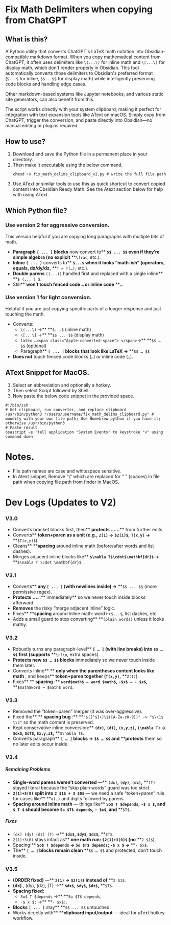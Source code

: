 # Fix Math Delimiters when copying from ChatGPT

## What is this?

A Python utility that converts ChatGPT's LaTeX math notation into Obsidian-compatible markdown format. When you copy mathematical content from ChatGPT, it often uses delimiters like `\(...\)` for inline math and `\[...\]` for display math, which don't render properly in Obsidian. This tool automatically converts those delimiters to Obsidian's preferred format (`$...$` for inline, `$$...$$` for display math) while intelligently preserving code blocks and handling edge cases.

Other markdown-based systems like Jupyter notebooks, and various static site generators, can also benefit from this.

The script works directly with your system clipboard, making it perfect for integration with text expansion tools like AText on macOS. Simply copy from ChatGPT, trigger the conversion, and paste directly into Obsidian—no manual editing or plugins required.

## How to use?

1. Download and save the Python file in a permanent place in your directory.
2. Then make it executable using the below command.
   ```
   chmod +x fix_math_delims_clipboard_v2.py # write the full file path
   ```
3. Use AText or similar tools to use this as quick shortcut to convert copied content into Obsidian Ready Math. See the Atext section below for help with using AText.

## Which Python file?

### Use version 2 for aggressive conversion.

This version helpful if you are copying long paragraphs with multiple bits of math.

* **Paragraph** **`[ ... ]` blocks** now convert to** **`$$ ... $$` even if they’re simple algebra (no explicit** **`\frac`, etc.).
* **Inline** **`( ... )`** converts to** **`$...$` when it looks “math-ish” (operators, equals, dx/dy/dz,** **`T = T(…)`, etc.).
* **Double parens** `((...))` handled first and replaced with a single inline** **`$ (... ) $`.
* Still** ****won’t touch** fenced code** **`…` or inline code** **``…``.

### Use version 1 for light conversion.

Helpful if you are just copying specific parts of a longer response and just touching the math.

* Converts:
  * `\(...\)` →** **`$...$` (inline math)
  * `\[...\]` →** **`$$ ... $$` (display math)
  * `latex …<span class="Apple-converted-space"> </span>`→** **`$$ … $$` (optional)
  * Paragraph** **`[ ... ]` blocks that look like LaTeX →** **`$$ … $$`
* **Does not** touch fenced code blocks (`…`) or inline code (``…``).

## AText Snippet for MacOS.

1. Select an abbreviation and optionally a hotkey.
2. Then select Script followed by Shell.
3. Now paste the below code snippet in the provided space.

```
#!/bin/zsh
# Get clipboard, run converter, and replace clipboard
/usr/bin/python3 "/Users/username/fix_math_delims_clipboard.py" # moodify with your own file path; Use Homebrew python if you have it; otherwise /usr/bin/python3
# Paste result
osascript -e 'tell application "System Events" to keystroke "v" using command down'

```

# Notes.

- File path names are case and whitespace sensitive.
- In Atext snippet, Remove "\\" which are replaced for " " (spaces) in file path when copying file path from finder in MacOS.

# Dev Logs (Updates to V2)

### V3.0

* Converts bracket blocks first, then** ****protects** **…**…**** from further edits.
* Converts** ****token+paren** as a unit (e.g.,** **`2(1)` →** **`$2(1)$`,** **`T(x,y)` →** **`$T(x,y)$`).
* Cleans** ****spacing** around inline math (before/after words and list dashes).
* Merges adjacent inline blocks like** **`$\nabla T$\cdot$\mathbf{dr}$` →** **`$\nabla T \cdot \mathbf{dr}$`.

### V3.1

* Converts** ****any** `[ ... ]` (with newlines inside) →** **`$$ ... $$` (more permissive regex).
* **Protects** **…**…** immediately** so we never touch inside blocks afterward.
* **Removes** the risky “merge adjacent inline” logic.
* Fixes** ****spacing** around inline math: word↔`$...$`, list dashes, etc.
* Adds a small guard to stop converting** **`(plain words)` unless it looks mathy.

### V3.2

* Robustly turns any paragraph-level** ****`[ … ]`** (with line breaks) into** ****`$$ … $$`** first (supports** **`\r?\n`, extra spaces).
* **Protects new** **`$$ … $$` blocks** immediately so we never touch inside them later.
* Converts inline** ** **only when the parentheses content looks like math** , and keeps** ****token+paren** together (`T(x,y)`,** **`2(1)`).
* Fixes** ** **spacing** :** **`word$math$ → word $math$`,** **`-$x$ → - $x$`,** **`$math$word → $math$ word`.


### V3.3

* Removed the “token+paren” merger (it was over-aggressive).
* Fixed the** ** **spacing bug** :** **`"$([^$]+)\$([A-Za-z0-9])" -> "$\\1$ \\2"` so the math content is preserved.
* Kept conservative inline conversion:** **`(dx)`,** **`(dT)`,** **`(x,y,z)`,** **`(\nabla T)` →** **`$dx$`,** **`$dT$`,** **`$x,y,z$`,** **`$\nabla T$`.
* Converts paragraph** ****`[ … ]`** blocks →** **`$$ … $$` and** ****protects** them so no later edits occur inside.

### V3.4

##### Remaining Problems

* **Single-word parens weren’t converted** —** **`(dx)`,** **`(dy)`,** **`(dz)`,** **`(T)` stayed literal because the “skip plain words” guard was too strict.
* **`2(1)+3(0)` split into** **`2 $1$ + 3 $0$`** — we need a safe “token+paren” rule for cases like** **`a(…)` and digits followed by parens.
* **Spacing around inline math** — things like** **`So$ T $depends`,** **`-$ x $`, and** **`$ T $` should become** **`So $T$ depends`,** **`- $x$`, and** **`$T$`.

##### Fixes

* `(dx) (dy) (dz) (T)` →** **`$dx$`,** **`$dy$`,** **`$dz$`,** **`$T$`.
* `2(1)+3(0)` stays intact as** ****one** math run:** **`$2(1)+3(0)$` (no** **`2 $1$`).
* Spacing:** **`So$ T $depends` →** **`So $T$ depends`;** **`-$ x $` →** **`- $x$`.
* The** **`[ … ]` blocks remain clean** **`$$ … $$` and protected; don’t touch inside.


### V3.5


* **(ORDER fixed)** —** **`2(1)` →** **`$2(1)$` instead of** **`2 $1$`.
* **(dx)** , (dy), (dz), (T) →** **`$dx$`,** **`$dy$`,** **`$dz$`,** **`$T$`.
* **Spacing fixed:**
  * `So$ T $depends` →** **`So $T$ depends`.
  * `-$ x $:` →** **`- $x$:`.
* **Blocks** **`[ ... ]`** stay** **`$$ ... $$` untouched.
* Works directly with** ****clipboard input/output** — ideal for aText hotkey workflow.
